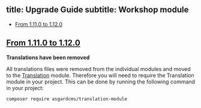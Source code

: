 title: Upgrade Guide
subtitle: Workshop module
-------

- [From 1.11.0 to 1.12.0](#upgrade-1.12.0)

## <a name="upgrade-1.12.0" class="anchor" href="#upgrade-1.12.0">From 1.11.0 to **1.12.0**</a>

**Translations have been removed**

All translations files were removed from the individual modules and moved to the [Translation](https://github.com/AsgardCms/Translation) module. Therefore you will need to require the Translation module in your project. This can be done by running the following command in your project:

``` .language-bash
composer require asgardcms/translation-module
```
